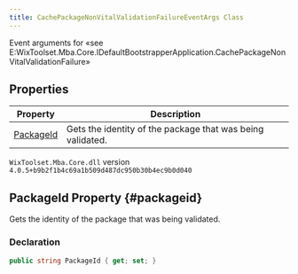 ```yaml
---
title: CachePackageNonVitalValidationFailureEventArgs Class
---
```

Event arguments for «see E:WixToolset.Mba.Core.IDefaultBootstrapperApplication.CachePackageNonVitalValidationFailure»
## Properties
| Property | Description |
| ------ | ----------- |
| [PackageId](#packageid) | Gets the identity of the package that was being validated. |
`WixToolset.Mba.Core.dll` version `4.0.5+b9b2f1b4c69a1b509d487dc950b30b4ec9b0d040`
## PackageId Property {#packageid}
Gets the identity of the package that was being validated.
### Declaration
```cs
public string PackageId { get; set; }
```
